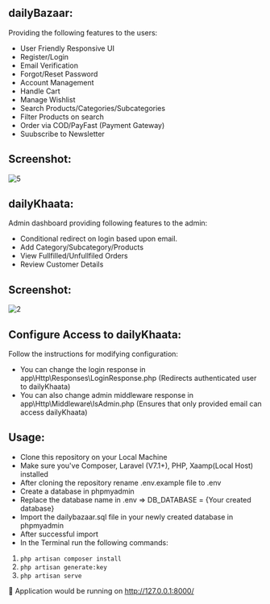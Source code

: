 ## dailyBazaar:
 Providing the following features to the users: 
- User Friendly Responsive UI
- Register/Login
- Email Verification
- Forgot/Reset Password
- Account Management
- Handle Cart
- Manage Wishlist
- Search Products/Categories/Subcategories
- Filter Products on search
- Order via COD/PayFast (Payment Gateway)
- Suubscribe to Newsletter

## Screenshot:
![5](https://user-images.githubusercontent.com/58470182/159130611-d561fab1-e031-4f97-ab3f-e495056abdb8.png)

## dailyKhaata:
 Admin dashboard providing following features to the admin:
- Conditional redirect on login based upon email.
- Add Category/Subcategory/Products
- View Fullfilled/Unfullfiled Orders
- Review Customer Details

## Screenshot:
![2](https://user-images.githubusercontent.com/58470182/159131008-fc53bed5-e520-45c5-8afe-eb2339b45f10.PNG)

## Configure Access to dailyKhaata:
 Follow the instructions for modifying configuration:
- You can change the login response in app\Http\Responses\LoginResponse.php (Redirects authenticated user to dailyKhaata)
- You can also change admin middleware response in app\Http\Middleware\IsAdmin.php (Ensures that only provided email can access dailyKhaata) 

## Usage:
- Clone this repository on your Local Machine
- Make sure you've Composer, Laravel (V7.1+), PHP, Xaamp(Local Host) installed
- After cloning the repository rename .env.example file to .env
- Create a database in phpmyadmin
- Replace the database name in .env => DB_DATABASE = {Your created database} 
- Import the dailybazaar.sql file in your newly created database in phpmyadmin
- After successful import
- In the Terminal run the following commands:
1. `php artisan composer install`
2. `php artisan generate:key`
3. `php artisan serve`

:rocket: Application would be running on http://127.0.0.1:8000/
